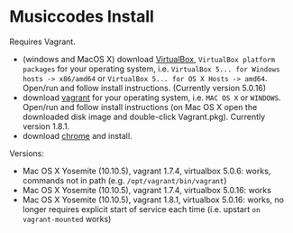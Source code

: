 # Musiccodes Install

Requires Vagrant. 


- (windows and MacOS X) download [VirtualBox](https://www.virtualbox.org/wiki/Downloads), `VirtualBox platform packages` for your operating system, i.e. `VirtualBox 5... for Windows hosts -> x86/amd64` or `VirtualBox 5... for OS X Hosts -> amd64`. Open/run and follow install instructions. (Currently version 5.0.16)
- download [vagrant](https://www.vagrantup.com/downloads.html) for your operating system, i.e. `MAC OS X` or `WINDOWS`. Open/run and follow install instructions (on Mac OS X open the downloaded disk image and double-click Vagrant.pkg). Currently version 1.8.1.
- download [chrome](https://www.google.com/chrome/browser/desktop/index.html) and install. 

Versions:

- Mac OS X Yosemite (10.10.5), vagrant 1.7.4, virtualbox 5.0.6: works, commands not in path (e.g. `/opt/vagrant/bin/vagrant`)
- Mac OS X Yosemite (10.10.5), vagrant 1.7.4, virtualbox 5.0.16: works
- Mac OS X Yosemite (10.10.5), vagrant 1.8.1, virtualbox 5.0.16: works, no longer requires explicit start of service each time (i.e. upstart `on vagrant-mounted` works)
